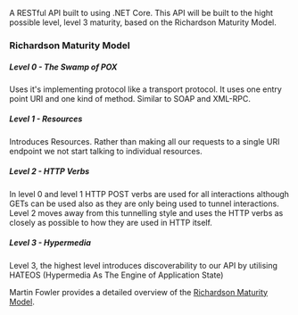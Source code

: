 A RESTful API built to using .NET Core. This API will be built to the hight possible level, level 3 maturity, based on the Richardson Maturity Model.

### Richardson Maturity Model

##### Level 0 - The Swamp of POX

Uses it's implementing protocol like a transport protocol. It uses one entry point URI and one kind of method. Similar to SOAP and XML-RPC.

##### Level 1 - Resources

Introduces Resources. Rather than making all our requests to a single URI endpoint we not start talking to individual resources.

##### Level 2 - HTTP Verbs

In level 0 and level 1 HTTP POST verbs are used for all interactions although GETs can be used also as they are only being used to tunnel interactions. Level 2 moves away from this tunnelling style and uses the HTTP verbs as closely as possible to how they are used in HTTP itself.

##### Level 3 - Hypermedia

Level 3, the highest level introduces discoverability to our API by utilising HATEOS (Hypermedia As The Engine of Application State)   

Martin Fowler provides a detailed overview of the [Richardson Maturity Model](https://martinfowler.com/articles/richardsonMaturityModel.html).
